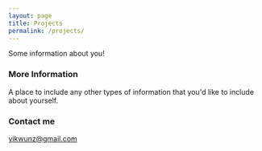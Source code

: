 ```yaml
---
layout: page
title: Projects
permalink: /projects/
---
```


Some information about you!

### More Information

A place to include any other types of information that you'd like to include about yourself.

### Contact me

[yikwunz@gmail.com](mailto:email@domain.com)
